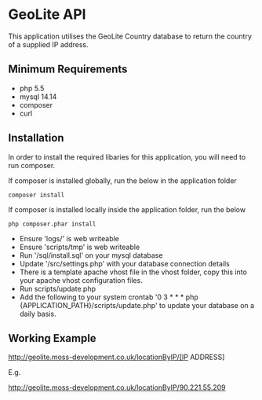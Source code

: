 # GeoLite API

This application utilises the GeoLite Country database to return the country of a supplied IP address.

## Minimum Requirements

* php 5.5
* mysql 14.14
* composer
* curl

## Installation

In order to install the required libaries for this application, you will need to run composer.

If composer is installed globally, run the below in the application folder

	composer install

If composer is installed locally inside the application folder, run the below

	php composer.phar install

* Ensure 'logs/' is web writeable
* Ensure 'scripts/tmp' is web writeable
* Run '/sql/install.sql' on your mysql database
* Update '/src/settings.php' with your database connection details
* There is a template apache vhost file in the vhost folder, copy this into your apache vhost configuration files.
* Run scripts/update.php
* Add the following to your system crontab '0 3 * * * php {APPLICATION_PATH}/scripts/update.php' to update your database on a daily basis.

## Working Example

http://geolite.moss-development.co.uk/locationByIP/[IP ADDRESS]

E.g.

http://geolite.moss-development.co.uk/locationByIP/90.221.55.209
